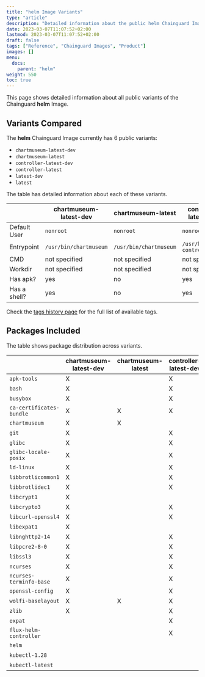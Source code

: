 ```yaml
---
title: "helm Image Variants"
type: "article"
description: "Detailed information about the public helm Chainguard Image variants"
date: 2023-03-07T11:07:52+02:00
lastmod: 2023-03-07T11:07:52+02:00
draft: false
tags: ["Reference", "Chainguard Images", "Product"]
images: []
menu:
  docs:
    parent: "helm"
weight: 550
toc: true
---
```


This page shows detailed information about all public variants of the Chainguard **helm** Image.

## Variants Compared
The **helm** Chainguard Image currently has 6 public variants: 

- `chartmuseum-latest-dev`
- `chartmuseum-latest`
- `controller-latest-dev`
- `controller-latest`
- `latest-dev`
- `latest`

The table has detailed information about each of these variants.

|              | chartmuseum-latest-dev | chartmuseum-latest     | controller-latest-dev      | controller-latest          | latest-dev      | latest          |
|--------------|------------------------|------------------------|----------------------------|----------------------------|-----------------|-----------------|
| Default User | `nonroot`              | `nonroot`              | `nonroot`                  | `nonroot`                  | `nonroot`       | `nonroot`       |
| Entrypoint   | `/usr/bin/chartmuseum` | `/usr/bin/chartmuseum` | `/usr/bin/helm-controller` | `/usr/bin/helm-controller` | `/usr/bin/helm` | `/usr/bin/helm` |
| CMD          | not specified          | not specified          | not specified              | not specified              | `help`          | `help`          |
| Workdir      | not specified          | not specified          | not specified              | not specified              | not specified   | not specified   |
| Has apk?     | yes                    | no                     | yes                        | no                         | yes             | no              |
| Has a shell? | yes                    | no                     | yes                        | no                         | yes             | no              |

Check the [tags history page](/chainguard/chainguard-images/reference/helm/tags_history/) for the full list of available tags.

## Packages Included
The table shows package distribution across variants.

|                          | chartmuseum-latest-dev | chartmuseum-latest | controller-latest-dev | controller-latest | latest-dev | latest |
|--------------------------|------------------------|--------------------|-----------------------|-------------------|------------|--------|
| `apk-tools`              | X                      |                    | X                     |                   | X          |        |
| `bash`                   | X                      |                    | X                     |                   | X          |        |
| `busybox`                | X                      |                    | X                     |                   | X          |        |
| `ca-certificates-bundle` | X                      | X                  | X                     | X                 | X          | X      |
| `chartmuseum`            | X                      | X                  |                       |                   |            |        |
| `git`                    | X                      |                    | X                     |                   | X          |        |
| `glibc`                  | X                      |                    | X                     |                   | X          |        |
| `glibc-locale-posix`     | X                      |                    | X                     | X                 | X          |        |
| `ld-linux`               | X                      |                    | X                     |                   | X          |        |
| `libbrotlicommon1`       | X                      |                    | X                     |                   | X          |        |
| `libbrotlidec1`          | X                      |                    | X                     |                   | X          |        |
| `libcrypt1`              | X                      |                    |                       |                   | X          |        |
| `libcrypto3`             | X                      |                    | X                     |                   | X          |        |
| `libcurl-openssl4`       | X                      |                    | X                     |                   | X          |        |
| `libexpat1`              | X                      |                    |                       |                   | X          |        |
| `libnghttp2-14`          | X                      |                    | X                     |                   | X          |        |
| `libpcre2-8-0`           | X                      |                    | X                     |                   | X          |        |
| `libssl3`                | X                      |                    | X                     |                   | X          |        |
| `ncurses`                | X                      |                    | X                     |                   | X          |        |
| `ncurses-terminfo-base`  | X                      |                    | X                     |                   | X          |        |
| `openssl-config`         | X                      |                    | X                     |                   | X          |        |
| `wolfi-baselayout`       | X                      | X                  | X                     | X                 | X          | X      |
| `zlib`                   | X                      |                    | X                     |                   | X          |        |
| `expat`                  |                        |                    | X                     |                   |            |        |
| `flux-helm-controller`   |                        |                    | X                     | X                 |            |        |
| `helm`                   |                        |                    |                       |                   | X          | X      |
| `kubectl-1.28`           |                        |                    |                       |                   | X          | X      |
| `kubectl-latest`         |                        |                    |                       |                   | X          | X      |

